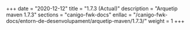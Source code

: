 +++
date        = "2020-12-12"
title       = "1.7.3 (Actual)"
description = "Arquetip maven 1.7.3"
sections    = "canigo-fwk-docs"
enllac		= "/canigo-fwk-docs/entorn-de-desenvolupament/arquetip-maven/1.7.3/"
weight		= 1
+++
